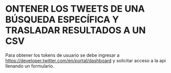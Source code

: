 # ONTENER LOS TWEETS DE UNA BÚSQUEDA ESPECÍFICA Y TRASLADAR RESULTADOS A UN CSV

Para obtener los tokens de usuario se debe ingresar a https://developer.twitter.com/en/portal/dashboard
y solicitar acceso a la api llenando un formulario.
